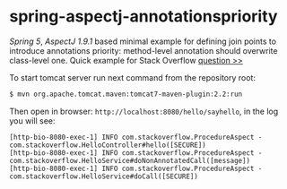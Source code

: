# spring-aspectj-annotationspriority

_Spring 5_, _AspectJ 1.9.1_ based minimal example for defining join points to introduce annotations priority: method-level annotation should overwrite class-level one.
Quick example for Stack Overflow [question >>](https://stackoverflow.com/questions/52506915/various-pointcut-expression-scopes-trigger-multiple-advice-calls-unexpectedly)

To start tomcat server run next command from the repository root:

```sh
$ mvn org.apache.tomcat.maven:tomcat7-maven-plugin:2.2:run
```

Then open in browser: `http://localhost:8080/hello/sayhello`, in the log you will see:

```
[http-bio-8080-exec-1] INFO com.stackoverflow.ProcedureAspect - com.stackoverflow.HelloController#hello([SECURE])
[http-bio-8080-exec-1] INFO com.stackoverflow.ProcedureAspect - com.stackoverflow.HelloService#doNonAnnotatedCall([message])
[http-bio-8080-exec-1] INFO com.stackoverflow.ProcedureAspect - com.stackoverflow.HelloService#doCall([SECURE])
```
